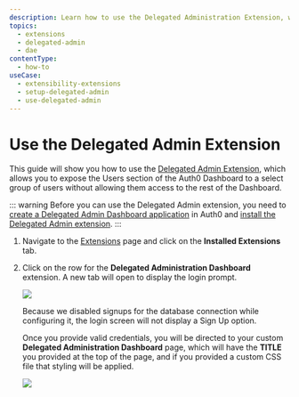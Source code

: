 ```yaml
---
description: Learn how to use the Delegated Administration Extension, which allows you to expose the Users section of the Auth0 Dashboard to a select group of users without allowing them access to the rest of the Dashboard.
topics:
  - extensions
  - delegated-admin
  - dae
contentType:
  - how-to
useCase: 
  - extensibility-extensions
  - setup-delegated-admin
  - use-delegated-admin
---
```

# Use the Delegated Admin Extension

This guide will show you how to use the [Delegated Admin Extension](/extensions/delegated-admin), which allows you to expose the Users section of the Auth0 Dashboard to a select group of users without allowing them access to the rest of the Dashboard.

::: warning
Before you can use the Delegated Admin extension, you need to [create a Delegated Admin Dashboard application](/dashboard/guides/extensions/delegated-admin-create-app) in Auth0 and [install the Delegated Admin extension](/dashboard/guides/extensions/delegated-admin-install-extension).
:::

1. Navigate to the [Extensions](${manage_url}/#/extensions) page and click on the **Installed Extensions** tab.

2. Click on the row for the **Delegated Administration Dashboard** extension. A new tab will open to display the login prompt.

    ![](/media/articles/extensions/delegated-admin/login-prompt.png)

    Because we disabled signups for the database connection while configuring it, the login screen will not display a Sign Up option.

    Once you provide valid credentials, you will be directed to your custom **Delegated Administration Dashboard** page, which will have the **TITLE** you provided at the top of the page, and if you provided a custom CSS file that styling will be applied.

    ![](/media/articles/extensions/delegated-admin/standard-dashboard.png)
